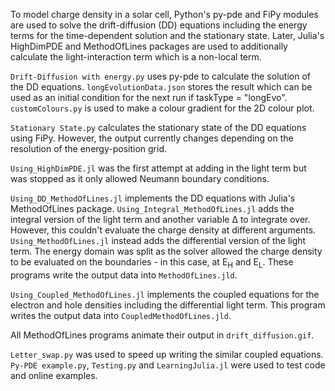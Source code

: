 To model charge density in a solar cell, Python's py-pde and FiPy modules are used to solve the drift-diffusion (DD) equations including the energy terms for the time-dependent solution and the stationary state. Later, Julia's HighDimPDE and MethodOfLines packages are used to additionally calculate the light-interaction term which is a non-local term.

```Drift-Diffusion with energy.py``` uses py-pde to calculate the solution of the DD equations. ```longEvolutionData.json``` stores the result which can be used as an initial condition for the next run if taskType = "longEvo". ```customColours.py``` is used to make a colour gradient for the 2D colour plot.

```Stationary State.py``` calculates the stationary state of the DD equations using FiPy. However, the output currently changes depending on the resolution of the energy-position grid.

```Using_HighDimPDE.jl``` was the first attempt at adding in the light term but was stopped as it only allowed Neumann boundary conditions.

```Using_DD_MethodOfLines.jl``` implements the DD equations with Julia's MethodOfLines package. ```Using_Integral_MethodOfLines.jl``` adds the integral version of the light term and another variable Δ to integrate over. However, this couldn't evaluate the charge density at different arguments. ```Using_MethodOfLines.jl``` instead adds the differential version of the light term. The energy domain was split as the solver allowed the charge density to be evaluated on the boundaries - in this case, at E<sub>H</sub> and E<sub>L</sub>. These programs write the output data into ```MethodOfLines.jld```.

```Using_Coupled_MethodOfLines.jl``` implements the coupled equations for the electron and hole densities including the differential light term. This program writes the output data into ```CoupledMethodOfLines.jld```. 

All MethodOfLines programs animate their output in ```drift_diffusion.gif```.

```Letter_swap.py``` was used to speed up writing the similar coupled equations. ```Py-PDE example.py```, ```Testing.py``` and ```LearningJulia.jl``` were used to test code and online examples.





